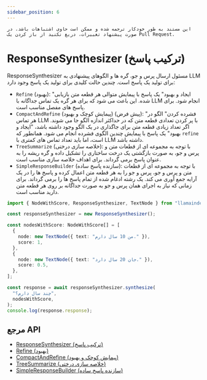 ```yaml
---
sidebar_position: 6
---
```


`این مستند به طور خودکار ترجمه شده و ممکن است حاوی اشتباهات باشد. در صورت پیشنهاد تغییرات، دریغ نکنید از باز کردن یک Pull Request.`

# ResponseSynthesizer (ترکیب پاسخ)

ResponseSynthesizer مسئول ارسال پرس و جو، گره ها و الگوهای پیشنهادی به LLM برای تولید یک پاسخ است. چندین حالت کلیدی برای تولید یک پاسخ وجود دارد:

- `Refine` (بهبود): "ایجاد و بهبود" یک پاسخ با پیمایش متوالی هر قطعه متن بازیابی شده. این باعث می شود که برای هر گره یک تماس جداگانه با LLM انجام شود. برای پاسخ های مفصل مناسب است.
- `CompactAndRefine` (پیمایش کوچک و بهبود) (پیش فرض): "فشرده کردن" الگو در هر تماس LLM با پر کردن تعدادی قطعه متن که در حداکثر اندازه الگو جا می شوند. اگر تعداد زیادی قطعه متن برای جاگذاری در یک الگو وجود داشته باشد، "ایجاد و بهبود" یک پاسخ با پیمایش چندین الگوی فشرده انجام می شود. همانطور که `refine` است، اما باید تعداد تماس های کمتری با LLM داشته باشد.
- `TreeSummarize` (خلاصه سازی درختی): با توجه به مجموعه ای از قطعات متن و پرس و جو، به صورت بازگشتی یک درخت ساختاری را تشکیل داده و گره ریشه را به عنوان پاسخ برمی گرداند. برای اهداف خلاصه سازی مناسب است.
- `SimpleResponseBuilder` (سازنده پاسخ ساده): با توجه به مجموعه ای از قطعات متن و پرس و جو، پرس و جو را به هر قطعه متن اعمال کرده و پاسخ ها را در یک آرایه جمع آوری می کند. یک رشته ادغام شده از تمام پاسخ ها را برمی گرداند. برای زمانی که نیاز به اجرای همان پرس و جو به صورت جداگانه بر روی هر قطعه متن دارید مناسب است.

```typescript
import { NodeWithScore, ResponseSynthesizer, TextNode } from "llamaindex";

const responseSynthesizer = new ResponseSynthesizer();

const nodesWithScore: NodeWithScore[] = [
  {
    node: new TextNode({ text: "من 10 سال دارم." }),
    score: 1,
  },
  {
    node: new TextNode({ text: "جان 20 سال دارد." }),
    score: 0.5,
  },
];

const response = await responseSynthesizer.synthesize(
  "چند سال دارم؟",
  nodesWithScore,
);
console.log(response.response);
```

## مرجع API

- [ResponseSynthesizer (ترکیب پاسخ)](../../api/classes/ResponseSynthesizer.md)
- [Refine (بهبود)](../../api/classes/Refine.md)
- [CompactAndRefine (پیمایش کوچک و بهبود)](../../api/classes/CompactAndRefine.md)
- [TreeSummarize (خلاصه سازی درختی)](../../api/classes/TreeSummarize.md)
- [SimpleResponseBuilder (سازنده پاسخ ساده)](../../api/classes/SimpleResponseBuilder.md)
